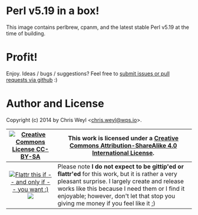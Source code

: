 # Perl v5.19 in a box!

This image contains perlbrew, cpanm, and the latest stable Perl v5.19
at the time of building.

# Profit!

Enjoy.  Ideas / bugs / suggestions?  Feel free to
[submit issues or pull requests via github][4] :)

# Author and License

Copyright (c) 2014 by Chris Weyl \<chris.weyl@wps.io\>.

| [![][51]][50] | This work is licensed under a [Creative Commons Attribution-ShareAlike 4.0 International License][50]. |
| :-----: | ----- |
| [![][2]][1] [![][100]][101] | Please note **I do not expect to be gittip'ed or flattr'ed** for this work, but it is rather a very pleasant surprise.  I largely create and release works like this because I need them or I find it enjoyable; however, don't let that stop you giving me money if you feel like it ;) |

[1]: https://flattr.com/submit/auto?user_id=RsrchBoy&url=https://github.com/RsrchBoy/gitolite-base-dock&title=Docker.io%20gitolite-base%20image&tags=docker "RsrchBoy's perl-stable-dock on index.docker.io"
[2]: http://api.flattr.com/button/flattr-badge-large.png "Flattr this if -- and only if -- you want :)"
[4]: https://github.com/RsrchBoy/perl-stable-dock/issues
[50]: http://creativecommons.org/licenses/by-sa/4.0/ "Creative Commons License"
[51]: http://i.creativecommons.org/l/by-sa/4.0/88x31.png "Creative Commons License CC-BY-SA"
[52]: http://i.creativecommons.org/l/by-sa/4.0/80x15.png "Creative Commons License CC-BY-SA"
[100]: https://raw.githubusercontent.com/gittip/www.gittip.com/master/www/assets/%25version/logo.png
[101]: https://www.gittip.com/RsrchBoy/

